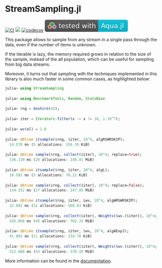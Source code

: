 # StreamSampling.jl

[![CI](https://github.com/JuliaDynamics/StreamSampling.jl/workflows/CI/badge.svg)](https://github.com/JuliaDynamics/StreamSampling.jl/actions?query=workflow%3ACI)
[![](https://img.shields.io/badge/docs-stable-blue.svg)](https://juliadynamics.github.io/StreamSampling.jl/stable/)
[![codecov](https://codecov.io/gh/JuliaDynamics/StreamSampling.jl/graph/badge.svg?token=F8W0MC53Z0)](https://codecov.io/gh/JuliaDynamics/StreamSampling.jl)
[![Aqua QA](https://raw.githubusercontent.com/JuliaTesting/Aqua.jl/master/badge.svg)](https://github.com/JuliaTesting/Aqua.jl)


This package allows to sample from any stream in a single pass through the data, 
even if the number of items is unknown. 

If the iterable is lazy, the memory required grows in relation to the size of the 
sample, instead of the all population, which can be useful for sampling from big 
data streams.

Moreover, it turns out that sampling with the techniques implemented in this library
is also much faster in some common cases, as highlighted below:


```julia
julia> using StreamSampling

julia> using BenchmarkTools, Random, StatsBase

julia> rng = Xoshiro(42);

julia> iter = Iterators.filter(x -> x != 10, 1:10^7);

julia> wv(el) = 1.0

julia> @btime itsample($rng, $iter, 10^4, algRSWRSKIP);
  14.578 ms (5 allocations: 156.39 KiB)

julia> @btime sample($rng, collect($iter), 10^4; replace=true);
  136.139 ms (20 allocations: 146.91 MiB)

julia> @btime itsample($rng, $iter, 10^4, algL);
  10.591 ms (3 allocations: 78.22 KiB)

julia> @btime sample($rng, collect($iter), 10^4; replace=false);
  134.352 ms (27 allocations: 147.05 MiB)

julia> @btime itsample($rng, $iter, $wv, 10^4, algWRSWRSKIP);
  32.892 ms (12 allocations: 568.83 KiB)

julia> @btime sample($rng, collect($iter), Weights($wv.($iter)), 10^4; replace=true);
  545.058 ms (45 allocations: 702.33 MiB)

julia> @btime itsample($rng, $iter, $wv, 10^4, algAExpJ);
  41.092 ms (11 allocations: 234.78 KiB)

julia> @btime sample($rng, collect($iter), Weights($wv.($iter)), 10^4; replace=false);
  312.880 ms (43 allocations: 370.19 MiB)
```

More information can be found in the [documentation](https://juliadynamics.github.io/StreamSampling.jl/stable/).
